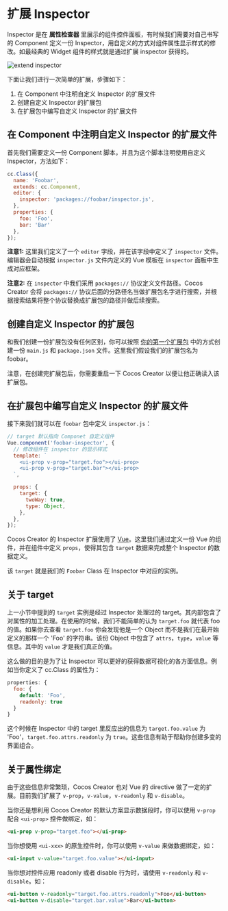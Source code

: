 # 扩展 Inspector

Inspector 是在 **属性检查器** 里展示的组件控件面板，有时候我们需要对自己书写的 Component 定义一份 Inspector，用自定义的方式对组件属性显示样式的修改。如最经典的 Widget 组件的样式就是通过扩展 inspector 获得的。

![extend inspector](assets/extend-inspector.png)

下面让我们进行一次简单的扩展，步骤如下：

1. 在 Component 中注明自定义 Inspector 的扩展文件
2. 创建自定义 Inspector 的扩展包
3. 在扩展包中编写自定义 Inspector 的扩展文件

## 在 Component 中注明自定义 Inspector 的扩展文件

首先我们需要定义一份 Component 脚本，并且为这个脚本注明使用自定义 Inspector，方法如下：

```javascript
cc.Class({
  name: 'Foobar',
  extends: cc.Component,
  editor: {
    inspector: 'packages://foobar/inspector.js',
  },
  properties: {
    foo: 'Foo',
    bar: 'Bar'
  },
});
```

**注意1:** 这里我们定义了一个 `editor` 字段，并在该字段中定义了 `inspector` 文件。编辑器会自动根据 `inspector.js` 文件内定义的 Vue 模板在 `inspector` 面板中生成对应框架。

**注意2:** 在 `inspector` 中我们采用 `packages://` 协议定义文件路径。Cocos Creator 会将 `packages://` 协议后面的分路径名当做扩展包名字进行搜索，并根据搜索结果将整个协议替换成扩展包的路径并做后续搜索。

## 创建自定义 Inspector 的扩展包

和我们创建一份扩展包没有任何区别，你可以按照 [你的第一个扩展包](your-first-extension.md) 中的方式创建一份 `main.js` 和 `package.json` 文件。这里我们假设我们的扩展包名为 foobar。

注意，在创建完扩展包后，你需要重启一下 Cocos Creator 以便让他正确读入该扩展包。

## 在扩展包中编写自定义 Inspector 的扩展文件

接下来我们就可以在 `foobar` 包中定义 `inspector.js`：

```javascript
// target 默认指向 Componet 自定义组件
Vue.component('foobar-inspector', {
  // 修改组件在 inspector 的显示样式
  template: `
    <ui-prop v-prop="target.foo"></ui-prop>
    <ui-prop v-prop="target.bar"></ui-prop>
  `,

  props: {
    target: {
      twoWay: true,
      type: Object,
    },
  },
});
```

Cocos Creator 的 Inspector 扩展使用了 [Vue](http://vuejs.org/)。这里我们通过定义一份 Vue 的组件，并在组件中定义 `props`，使得其包含 `target` 数据来完成整个 Inspector 的数据定义。

该 `target` 就是我们的 `Foobar` Class 在 Inspector 中对应的实例。  

## 关于 target

上一小节中提到的 `target` 实例是经过 Inspector 处理过的 target。其内部包含了对属性的加工处理。在使用的时候，我们不能简单的认为 `target.foo` 就代表 foo 的值。如果你去查看 `target.foo` 你会发现他是一个 Object 而不是我们在最开始定义的那样一个 'Foo' 的字符串。该份 Object 中包含了 `attrs`，`type`，`value` 等信息。其中的 `value` 才是我们真正的值。

这么做的目的是为了让 Inspector 可以更好的获得数据可视化的各方面信息。例如当你定义了 cc.Class 的属性为：

```javascript
properties: {
  foo: {
    default: 'Foo',
    readonly: true
  }
}
```

这个时候在 Inspector 中的 target 里反应出的信息为 `target.foo.value` 为 'Foo'，`target.foo.attrs.readonly` 为 `true`。这些信息有助于帮助你创建多变的界面组合。

## 关于属性绑定

由于这些信息非常繁琐，Cocos Creator 也对 Vue 的 directive 做了一定的扩展。目前我们扩展了 `v-prop`，`v-value`，`v-readonly` 和 `v-disable`。

当你还是想利用 Cocos Creator 的默认方案显示数据段时，你可以使用 `v-prop` 配合 `<ui-prop>` 控件做绑定，如：

```html
<ui-prop v-prop="target.foo"></ui-prop>
```

当你想使用 `<ui-xxx>` 的原生控件时，你可以使用 `v-value` 来做数据绑定，如：

```html
<ui-input v-value="target.foo.value"></ui-input>
```

当你想对控件应用 readonly 或者 disable 行为时，请使用 `v-readonly` 和 `v-disable`。如：

```html
<ui-button v-readonly="target.foo.attrs.readonly">Foo</ui-button>
<ui-button v-disable="target.bar.value">Bar</ui-button>
```
